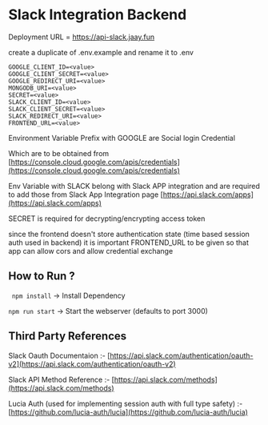 # Slack Integration Backend

Deployment URL = https://api-slack.jaay.fun

create a duplicate of .env.example and rename it to .env

```
GOOGLE_CLIENT_ID=<value>
GOOGLE_CLIENT_SECRET=<value>
GOOGLE_REDIRECT_URI=<value>
MONGODB_URI=<value>
SECRET=<value>
SLACK_CLIENT_ID=<value>
SLACK_CLIENT_SECRET=<value>
SLACK_REDIRECT_URI=<value>
FRONTEND_URL=<value>
```

Environment Variable Prefix with GOOGLE are Social login Credential

Which are to be obtained from [https://console.cloud.google.com/apis/credentials](https://console.cloud.google.com/apis/credentials)

Env Variable with SLACK belong with Slack APP integration and are required to add those from Slack App Integration page
[https://api.slack.com/apps](https://api.slack.com/apps)

SECRET is required for decrypting/encrypting access token

since the frontend doesn't store authentication state (time based session auth used in backend) it is important FRONTEND_URL to be given so that app can allow cors and allow credential exchange

## How to Run ?

` npm install` -> Install Dependency

`npm run start` -> Start the webserver (defaults to port 3000)

## Third Party References

Slack Oauth Documentaion :- [https://api.slack.com/authentication/oauth-v2](https://api.slack.com/authentication/oauth-v2)

Slack API Method Reference :- [https://api.slack.com/methods](https://api.slack.com/methods)

Lucia Auth (used for implementing session auth with full type safety) :- [https://github.com/lucia-auth/lucia](https://github.com/lucia-auth/lucia)
